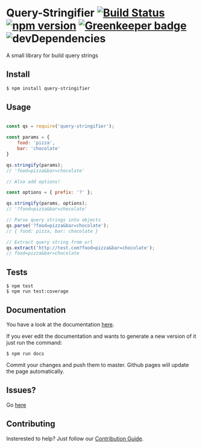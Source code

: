 # Query-Stringifier [![Build Status](https://travis-ci.org/joshghent/query-stringifier.svg?branch=master)](https://travis-ci.org/joshghent/query-stringifier) [![npm version](https://badge.fury.io/js/query-stringifier.svg)](https://badge.fury.io/js/query-stringifier) [![Greenkeeper badge](https://badges.greenkeeper.io/joshghent/query-stringifier.svg)](https://greenkeeper.io/) ![devDependencies](https://david-dm.org/joshghent/query-stringifier.svg)
A small library for build query strings

## Install
``` bash
$ npm install query-stringifier
```

## Usage
```js

const qs = require('query-stringifier');

const params = {
    food: 'pizza',
    bar: 'chocolate'
}

qs.stringify(params);
// 'food=pizza&bar=chocolate'

// Also add options!

const options = { prefix: '?' };

qs.stringify(params, options);
// '?food=pizza&bar=chocolate'

// Parse query strings into objects
qs.parse('?food=pizza&bar=chocolate');
// { food: pizza, bar: chocolate }

// Extract query string from url
qs.extract('http://test.com?food=pizza&bar=chocolate');
// food=pizza&bar=chocolate
```

## Tests

```
$ npm test
$ npm run test:coverage
```

## Documentation

You have a look at the documentation [here](https://joshghent.github.io/query-stringifier/).

If you ever edit the documentation and wants to generate a new version of it just run the command:

```
$ npm run docs
```

Commit your changes and push them to master. Github pages will update the page automatically.

## Issues?
Go [here](https://github.com/joshghent/query-stringifier/issues)


## Contributing

Insterested to help? Just follow our [Contribution Guide](https://github.com/joshghent/query-stringifier/blob/master/CONTRIBUTING.md).